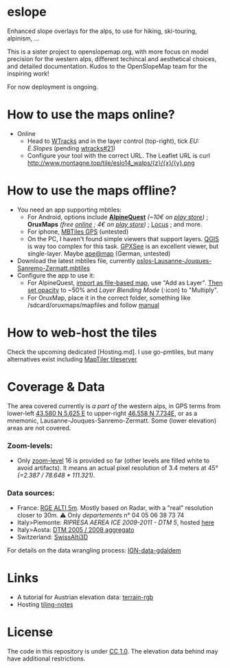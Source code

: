 # eslope

Enhanced slope overlays for the alps, to use for hiking, ski-touring, alpinism, ...

This is a sister project to openslopemap.org, with more focus on model precision for the western alps, different techincal and aesthetical choices, and detailed documentation. Kudos to the OpenSlopeMap team for the inspiring work!

For now deployment is ongoing.

# How to use the maps online?

* Online
  * Head to [WTracks](https://opoto.github.io/wtracks/) and in the layer control (top-right), tick *EU: E.Slopes* (pending [wtracks#21](https://github.com/opoto/wtracks/pull/21))
  * Configure your tool with the correct URL. The Leaflet URL is curl http://www.montagne.top/tile/eslo14_walps/{z}/{x}/{y}.png

# How to use the maps offline?

* You need an app supporting mbtiles:
  * For Android, options include **[AlpineQuest](https://alpinequest.net/)** *(~10€ on [play store](https://play.google.com/store/apps/details?id=psyberia.alpinequest.full))*  ; **OruxMaps** *(free [online](https://www.oruxmaps.com/cs/en/more/downloads) ; 4€ on [play store](https://play.google.com/store/apps/details?id=com.orux.oruxmapsDonate&hl=en&gl=US))* ; [Locus](https://www.locusmap.app/) ; and more.
  * For iphone, [MBTiles GPS](https://apps.apple.com/us/app/mbtiles-gps/id592703465) (untested)
  * On the PC, I haven't found simple viewers that support layers. [QGIS](https://qgis.org/) is way too complex for this task. [GPXSee](http://gpxsee.org/) is an excellent viewer, but single-layer. Maybe [ape@map](https://lic.apemap.at/cms/index.php?page=productdownload) (German, untested)
* Download the latest mbtiles file, currently [oslos-Lausanne-Jouques-Sanremo-Zermatt.mbtiles](https://drive.google.com/file/d/1c8HcLZ1Cc-I0w53eDh6hN1K31yHVWvb9/view?usp=sharing)
* Configure the app to use it:
  * For AlpineQuest, [import as file-based map](https://alpinequest.net/en/help/v2/maps/file-based-select), use "Add as Layer". [Then set opacity](https://alpinequest.net/en/help/v2/maps/change-opacity#how_to_modify_the_opacity_of_a_map_or_layer) to ~50% and *Layer Blending Mode* (💧icon) to "Multiply".
  * For OruxMap, place it in the correct folder, something like /sdcard/oruxmaps/mapfiles and follow [manual](https://www.oruxmaps.com/cs/en/manual)

# How to web-host the tiles

Check the upcoming dedicated [Hosting.md].
I use go-pmtiles, but many alternatives exist including [MapTiler tileserver](https://github.com/maptiler/tileserver-gl)

# Coverage & Data

The area covered currently is *a part of* the western alps, in GPS terms from lower-left [43.580 N 5.625 E](https://www.openstreetmap.org/?lat=43.580&lon=5.625&zoom=15) to upper-right [46.558 N 7.734E](https://www.openstreetmap.org/?lat=46.558&lon=7.734&zoom=15), or as a mnemonic, Lausanne-Jouques-Sanremo-Zermatt. Some (lower elevation) areas are not covered.

### Zoom-levels:
* Only [zoom-level](https://wiki.openstreetmap.org/wiki/Zoom_levels) 16 is provided so far (other levels are filled white to avoid artifacts). It means an actual pixel resolution of 3.4 meters at 45° *(=2.387 /  78.648 * 111.321)*.

### Data sources:
* France: [RGE ALTI 5m](https://geoservices.ign.fr/documentation/diffusion/telechargement-donnees-libres.html#rge-alti-5m). Mostly based on Radar, with a "real" resolution closer to 30m. ⚠️ Only *departement*s n° 04 05 06 38 73 74
* Italy>Piemonte: *RIPRESA AEREA ICE 2009-2011 - DTM 5*, hosted [here](http://www.geoportale.piemonte.it/geonetworkrp/srv/ita/metadata.show?id=2552&currTab=rndt)
* Italy>Aosta: [DTM 2005 / 2008 aggregato](https://geoportale.regione.vda.it/download/dtm/)
* Switzerland: [SwissAlti3D](https://www.swisstopo.admin.ch/en/geodata/height/alti3d.html)

For details on the data wrangling process: [IGN-data-gdaldem](https://github.com/eddy-geek/TIL/blob/master/202101-IGN-data-gdaldem.md)

# Links
* A tutorial for Austrian elevation data: [terrain-rgb](https://github.com/syncpoint/terrain-rgb)
* Hosting [tiling-notes](https://gist.github.com/smnorris/4866ac1c17a37cab907d11d20de491dc)

# License

The code in this repository is under [CC 1.0](LICENSE). The elevation data behind may have additional restrictions.
